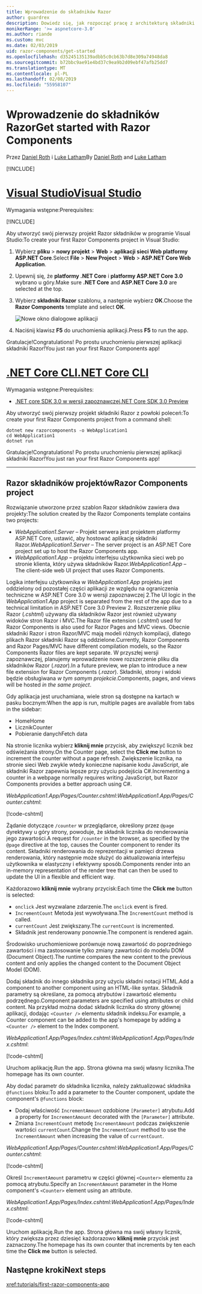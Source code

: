 ```yaml
---
title: Wprowadzenie do składników Razor
author: guardrex
description: Dowiedz się, jak rozpocząć pracę z architekturą składniki Razor.
monikerRange: '>= aspnetcore-3.0'
ms.author: riande
ms.custom: mvc
ms.date: 02/03/2019
uid: razor-components/get-started
ms.openlocfilehash: d35245135139adbb5c0cb63b7d8e309a74948da8
ms.sourcegitcommit: b72bbc9ae91e4bd37c9ea9b2d09ebf47afb25dd7
ms.translationtype: MT
ms.contentlocale: pl-PL
ms.lasthandoff: 02/08/2019
ms.locfileid: "55958107"
---
```

# <a name="get-started-with-razor-components"></a><span data-ttu-id="02c9c-103">Wprowadzenie do składników Razor</span><span class="sxs-lookup"><span data-stu-id="02c9c-103">Get started with Razor Components</span></span>

<span data-ttu-id="02c9c-104">Przez [Daniel Roth](https://github.com/danroth27) i [Luke Latham](https://github.com/guardrex)</span><span class="sxs-lookup"><span data-stu-id="02c9c-104">By [Daniel Roth](https://github.com/danroth27) and [Luke Latham](https://github.com/guardrex)</span></span>

[!INCLUDE[](~/includes/razor-components-preview-notice.md)]

# <a name="visual-studiotabvisual-studio"></a>[<span data-ttu-id="02c9c-105">Visual Studio</span><span class="sxs-lookup"><span data-stu-id="02c9c-105">Visual Studio</span></span>](#tab/visual-studio)

<span data-ttu-id="02c9c-106">Wymagania wstępne:</span><span class="sxs-lookup"><span data-stu-id="02c9c-106">Prerequisites:</span></span>

[!INCLUDE[](~/includes/net-core-prereqs-vs-3.0.md)]

<span data-ttu-id="02c9c-107">Aby utworzyć swój pierwszy projekt Razor składników w programie Visual Studio:</span><span class="sxs-lookup"><span data-stu-id="02c9c-107">To create your first Razor Components project in Visual Studio:</span></span>

1. <span data-ttu-id="02c9c-108">Wybierz **pliku** > **nowy projekt** > **Web** > **aplikacji sieci Web platformy ASP.NET Core**.</span><span class="sxs-lookup"><span data-stu-id="02c9c-108">Select **File** > **New Project** > **Web** > **ASP.NET Core Web Application**.</span></span>
1. <span data-ttu-id="02c9c-109">Upewnij się, że **platformy .NET Core** i **platformy ASP.NET Core 3.0** wybrano u góry.</span><span class="sxs-lookup"><span data-stu-id="02c9c-109">Make sure **.NET Core** and **ASP.NET Core 3.0** are selected at the top.</span></span>
1. <span data-ttu-id="02c9c-110">Wybierz **składniki Razor** szablonu, a następnie wybierz **OK**.</span><span class="sxs-lookup"><span data-stu-id="02c9c-110">Choose the **Razor Components** template and select **OK**.</span></span>

   ![Nowe okno dialogowe aplikacji](https://msdnshared.blob.core.windows.net/media/2019/01/razor-components-template.png)

1. <span data-ttu-id="02c9c-112">Naciśnij klawisz **F5** do uruchomienia aplikacji.</span><span class="sxs-lookup"><span data-stu-id="02c9c-112">Press **F5** to run the app.</span></span>

<span data-ttu-id="02c9c-113">Gratulacje!</span><span class="sxs-lookup"><span data-stu-id="02c9c-113">Congratulations!</span></span> <span data-ttu-id="02c9c-114">Po prostu uruchomieniu pierwszej aplikacji składniki Razor!</span><span class="sxs-lookup"><span data-stu-id="02c9c-114">You just ran your first Razor Components app!</span></span>

<!--

# [Visual Studio Code](#tab/visual-studio-code)

Prerequisites:

[!INCLUDE[](~/includes/net-core-prereqs-vsc-3.0.md)]

To create your first Razor Components project in Visual Studio Code:

1. Execute the following command from a command shell:

   ```console
   dotnet new razorcomponents -o WebApplication1
   ```

1. Open the *WebApplication1* folder in Visual Studio Code.

1. Add a *.vscode* folder.

1. Add a *tasks.json* file to the *.vscode* folder with the following content:

   [!code-json[](get-started/samples_snapshot/3.x/tasks.json)]

1. Add a *launch.json* file to the *.vscode* folder with the following content:

   [!code-json[](get-started/samples_snapshot/3.x/launch.json)]

1. Execute the app using the Visual Studio Code debugger.

1. In a browser, navigate to `https://localhost:5001`.

Congrats! You just ran your first Razor Components app!

# [Visual Studio for Mac](#tab/visual-studio-mac)

.NET Core 3.0 will be supported with Visual Studio for Mac version 8.0 or later. Visual Studio for Mac version 8.0 Preview isn't available at this time.

Use the [.NET Core CLI version of this topic](xref:razor-components/get-started?tabs=netcore-cli) on macOS.


[!INCLUDE[](~/includes/net-core-prereqs-mac-3.0.md)]

To create your first project Razor Components project in Visual Studio for Mac:

1. Select **File** > **New Solution** or **New Project**.
1. In the sidebar, select **.NET Core** > **App**.
1. Select **ASP.NET Core Razor Components** and select **Next**.
1. The **Target Framework** defaults to **.NET Core 3.0**. Select **Next**.
1. In the **Project Name** field, enter `WebApplication1`. Select **Create**.
1. Select **Run** > **Run Without Debugging** to run the app *without the debugger*. Running with the debugger isn't supported at this time.

Congratulations! You just ran your first Razor Components app!
-->

# <a name="net-core-clitabnetcore-cli"></a>[<span data-ttu-id="02c9c-115">.NET Core CLI</span><span class="sxs-lookup"><span data-stu-id="02c9c-115">.NET Core CLI</span></span>](#tab/netcore-cli/)

<span data-ttu-id="02c9c-116">Wymagania wstępne:</span><span class="sxs-lookup"><span data-stu-id="02c9c-116">Prerequisites:</span></span>

* [<span data-ttu-id="02c9c-117">.NET core SDK 3.0 w wersji zapoznawczej</span><span class="sxs-lookup"><span data-stu-id="02c9c-117">.NET Core SDK 3.0 Preview</span></span>](https://dotnet.microsoft.com/download/dotnet-core/3.0)

<span data-ttu-id="02c9c-118">Aby utworzyć swój pierwszy projekt składniki Razor z powłoki poleceń:</span><span class="sxs-lookup"><span data-stu-id="02c9c-118">To create your first Razor Components project from a command shell:</span></span>

```console
dotnet new razorcomponents -o WebApplication1
cd WebApplication1
dotnet run
```

<span data-ttu-id="02c9c-119">Gratulacje!</span><span class="sxs-lookup"><span data-stu-id="02c9c-119">Congratulations!</span></span> <span data-ttu-id="02c9c-120">Po prostu uruchomieniu pierwszej aplikacji składniki Razor!</span><span class="sxs-lookup"><span data-stu-id="02c9c-120">You just ran your first Razor Components app!</span></span>

---

## <a name="razor-components-project"></a><span data-ttu-id="02c9c-121">Razor składników projektów</span><span class="sxs-lookup"><span data-stu-id="02c9c-121">Razor Components project</span></span>

<span data-ttu-id="02c9c-122">Rozwiązanie utworzone przez szablon Razor składników zawiera dwa projekty:</span><span class="sxs-lookup"><span data-stu-id="02c9c-122">The solution created by the Razor Components template contains two projects:</span></span>

* <span data-ttu-id="02c9c-123">*WebApplication1.Server* &ndash; Projekt serwera jest projektem platformy ASP.NET Core, ustawić, aby hostować aplikację składniki Razor.</span><span class="sxs-lookup"><span data-stu-id="02c9c-123">*WebApplication1.Server* &ndash; The server project is an ASP.NET Core project set up to host the Razor Components app.</span></span>
* <span data-ttu-id="02c9c-124">*WebApplication1.App* &ndash; projektu interfejsu użytkownika sieci web po stronie klienta, który używa składników Razor.</span><span class="sxs-lookup"><span data-stu-id="02c9c-124">*WebApplication1.App* &ndash; The client-side web UI project that uses Razor Components.</span></span>

<span data-ttu-id="02c9c-125">Logika interfejsu użytkownika w *WebApplication1.App* projektu jest oddzielony od pozostałej części aplikacji ze względu na ograniczenia techniczne w ASP.NET Core 3.0 w wersji zapoznawczej 2.</span><span class="sxs-lookup"><span data-stu-id="02c9c-125">The UI logic in the *WebApplication1.App* project is separated from the rest of the app due to a technical limitation in ASP.NET Core 3.0 Preview 2.</span></span> <span data-ttu-id="02c9c-126">Rozszerzenie pliku Razor (*.cshtml*) używany dla składników Razor jest również używany widoków stron Razor i MVC.</span><span class="sxs-lookup"><span data-stu-id="02c9c-126">The Razor file extension (*.cshtml*) used for Razor Components is also used for Razor Pages and MVC views.</span></span> <span data-ttu-id="02c9c-127">Obecnie składniki Razor i stron Razor/MVC mają modeli różnych kompilacji, dlatego plikach Razor składniki Razor są oddzielone.</span><span class="sxs-lookup"><span data-stu-id="02c9c-127">Currently, Razor Components and Razor Pages/MVC have different compilation models, so the Razor Components Razor files are kept separate.</span></span> <span data-ttu-id="02c9c-128">W przyszłej wersji zapoznawczej, planujemy wprowadzenie nowe rozszerzenie pliku dla składników Razor (*.razor*).</span><span class="sxs-lookup"><span data-stu-id="02c9c-128">In a future preview, we plan to introduce a new file extension for Razor Components (*.razor*).</span></span> <span data-ttu-id="02c9c-129">Składniki, strony i widoki będzie obsługiwana *w tym samym projekcie*.</span><span class="sxs-lookup"><span data-stu-id="02c9c-129">Components, pages, and views will be hosted *in the same project*.</span></span>

<span data-ttu-id="02c9c-130">Gdy aplikacja jest uruchamiana, wiele stron są dostępne na kartach w pasku bocznym:</span><span class="sxs-lookup"><span data-stu-id="02c9c-130">When the app is run, multiple pages are available from tabs in the sidebar:</span></span>

* <span data-ttu-id="02c9c-131">Home</span><span class="sxs-lookup"><span data-stu-id="02c9c-131">Home</span></span>
* <span data-ttu-id="02c9c-132">Licznik</span><span class="sxs-lookup"><span data-stu-id="02c9c-132">Counter</span></span>
* <span data-ttu-id="02c9c-133">Pobieranie danych</span><span class="sxs-lookup"><span data-stu-id="02c9c-133">Fetch data</span></span>

<span data-ttu-id="02c9c-134">Na stronie licznika wybierz **kliknij mnie** przycisk, aby zwiększyć licznik bez odświeżania strony.</span><span class="sxs-lookup"><span data-stu-id="02c9c-134">On the Counter page, select the **Click me** button to increment the counter without a page refresh.</span></span> <span data-ttu-id="02c9c-135">Zwiększenie licznika, na stronie sieci Web zwykle wtedy konieczne napisanie kodu JavaScript, ale składniki Razor zapewnia lepsze przy użyciu podejścia C#.</span><span class="sxs-lookup"><span data-stu-id="02c9c-135">Incrementing a counter in a webpage normally requires writing JavaScript, but Razor Components provides a better approach using C#.</span></span>

<span data-ttu-id="02c9c-136">*WebApplication1.App/Pages/Counter.cshtml*:</span><span class="sxs-lookup"><span data-stu-id="02c9c-136">*WebApplication1.App/Pages/Counter.cshtml*:</span></span>

[!code-cshtml[](get-started/samples_snapshot/3.x/Counter1.cshtml)]

<span data-ttu-id="02c9c-137">Żądanie dotyczące `/counter` w przeglądarce, określony przez `@page` dyrektywy u góry strony, powoduje, że składnik licznika do renderowania jego zawartości.</span><span class="sxs-lookup"><span data-stu-id="02c9c-137">A request for `/counter` in the browser, as specified by the `@page` directive at the top, causes the Counter component to render its content.</span></span> <span data-ttu-id="02c9c-138">Składniki renderowania do reprezentacji w pamięci drzewa renderowania, który następnie może służyć do aktualizowania interfejsu użytkownika w elastyczny i efektywny sposób.</span><span class="sxs-lookup"><span data-stu-id="02c9c-138">Components render into an in-memory representation of the render tree that can then be used to update the UI in a flexible and efficient way.</span></span>

<span data-ttu-id="02c9c-139">Każdorazowo **kliknij mnie** wybrany przycisk:</span><span class="sxs-lookup"><span data-stu-id="02c9c-139">Each time the **Click me** button is selected:</span></span>

* <span data-ttu-id="02c9c-140">`onclick` Jest wyzwalane zdarzenie.</span><span class="sxs-lookup"><span data-stu-id="02c9c-140">The `onclick` event is fired.</span></span>
* <span data-ttu-id="02c9c-141">`IncrementCount` Metoda jest wywoływana.</span><span class="sxs-lookup"><span data-stu-id="02c9c-141">The `IncrementCount` method is called.</span></span>
* <span data-ttu-id="02c9c-142">`currentCount` Jest zwiększany.</span><span class="sxs-lookup"><span data-stu-id="02c9c-142">The `currentCount` is incremented.</span></span>
* <span data-ttu-id="02c9c-143">Składnik jest renderowany ponownie.</span><span class="sxs-lookup"><span data-stu-id="02c9c-143">The component is rendered again.</span></span>

<span data-ttu-id="02c9c-144">Środowisko uruchomieniowe porównuje nową zawartość do poprzedniego zawartości i ma zastosowanie tylko zmiany zawartości do modelu DOM (Document Object).</span><span class="sxs-lookup"><span data-stu-id="02c9c-144">The runtime compares the new content to the previous content and only applies the changed content to the Document Object Model (DOM).</span></span>

<span data-ttu-id="02c9c-145">Dodaj składnik do innego składnika przy użyciu składni notacji HTML.</span><span class="sxs-lookup"><span data-stu-id="02c9c-145">Add a component to another component using an HTML-like syntax.</span></span> <span data-ttu-id="02c9c-146">Składnik parametry są określane, za pomocą atrybutów i zawartość elementu podrzędnego.</span><span class="sxs-lookup"><span data-stu-id="02c9c-146">Component parameters are specified using attributes or child content.</span></span> <span data-ttu-id="02c9c-147">Na przykład można dodać składnik licznika do strony głównej aplikacji, dodając `<Counter />` elementu składnik indeksu.</span><span class="sxs-lookup"><span data-stu-id="02c9c-147">For example, a Counter component can be added to the app's homepage by adding a `<Counter />` element to the Index component.</span></span>

<span data-ttu-id="02c9c-148">*WebApplication1.App/Pages/Index.cshtml*:</span><span class="sxs-lookup"><span data-stu-id="02c9c-148">*WebApplication1.App/Pages/Index.cshtml*:</span></span>

[!code-cshtml[](get-started/samples_snapshot/3.x/Index1.cshtml?highlight=7)]

<span data-ttu-id="02c9c-149">Uruchom aplikację.</span><span class="sxs-lookup"><span data-stu-id="02c9c-149">Run the app.</span></span> <span data-ttu-id="02c9c-150">Strona główna ma swój własny licznika.</span><span class="sxs-lookup"><span data-stu-id="02c9c-150">The homepage has its own counter.</span></span>

<span data-ttu-id="02c9c-151">Aby dodać parametr do składnika licznika, należy zaktualizować składnika `@functions` bloku:</span><span class="sxs-lookup"><span data-stu-id="02c9c-151">To add a parameter to the Counter component, update the component's `@functions` block:</span></span>

* <span data-ttu-id="02c9c-152">Dodaj właściwość `IncrementAmount` ozdobione `[Parameter]` atrybutu.</span><span class="sxs-lookup"><span data-stu-id="02c9c-152">Add a property for `IncrementAmount` decorated with the `[Parameter]` attribute.</span></span>
* <span data-ttu-id="02c9c-153">Zmiana `IncrementCount` metodę `IncrementAmount` podczas zwiększenie wartości `currentCount`.</span><span class="sxs-lookup"><span data-stu-id="02c9c-153">Change the `IncrementCount` method to use the `IncrementAmount` when increasing the value of `currentCount`.</span></span>

<span data-ttu-id="02c9c-154">*WebApplication1.App/Pages/Counter.cshtml*:</span><span class="sxs-lookup"><span data-stu-id="02c9c-154">*WebApplication1.App/Pages/Counter.cshtml*:</span></span>

[!code-cshtml[](get-started/samples_snapshot/3.x/Counter2.cshtml?highlight=4,8)]

<span data-ttu-id="02c9c-155">Określ `IncrementAmount` parametru w części głównej `<Counter>` elementu za pomocą atrybutu.</span><span class="sxs-lookup"><span data-stu-id="02c9c-155">Specify an `IncrementAmount` parameter in the Home component's `<Counter>` element using an attribute.</span></span>

<span data-ttu-id="02c9c-156">*WebApplication1.App/Pages/Index.cshtml*:</span><span class="sxs-lookup"><span data-stu-id="02c9c-156">*WebApplication1.App/Pages/Index.cshtml*:</span></span>

[!code-cshtml[](get-started/samples_snapshot/3.x/Index2.cshtml)]

<span data-ttu-id="02c9c-157">Uruchom aplikację.</span><span class="sxs-lookup"><span data-stu-id="02c9c-157">Run the app.</span></span> <span data-ttu-id="02c9c-158">Strona główna ma swój własny licznik, który zwiększa przez dziesięć każdorazowo **kliknij mnie** przycisk jest zaznaczony.</span><span class="sxs-lookup"><span data-stu-id="02c9c-158">The homepage has its own counter that increments by ten each time the **Click me** button is selected.</span></span>

## <a name="next-steps"></a><span data-ttu-id="02c9c-159">Następne kroki</span><span class="sxs-lookup"><span data-stu-id="02c9c-159">Next steps</span></span>

<xref:tutorials/first-razor-components-app>

